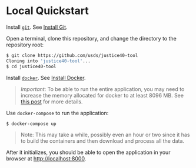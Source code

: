 # Local Quickstart

Install [`git`](https://git-scm.com/). See [Install Git](INSTALLATION.md#install-git).

Open a terminal, clone this repository, and change the directory to the repository root:

```sh
$ git clone https://github.com/usds/justice40-tool
Cloning into 'justice40-tool'...
$ cd justice40-tool
```

Install [`docker`](https://www.docker.com/). See [Install Docker](INSTALLATION.md#install-docker).

> _Important_: To be able to run the entire application, you may need to increase the memory allocated for docker to at least 8096 MB. See [this post](https://stackoverflow.com/a/44533437) for more details.

Use `docker-compose` to run the application:

```sh
$ docker-compose up
```

> Note: This may take a while, possibly even an hour or two since it has to build the containers and then download and process all the data.

After it initializes, you should be able to open the application in your browser at [http://localhost:8000](http://localhost:8000).
